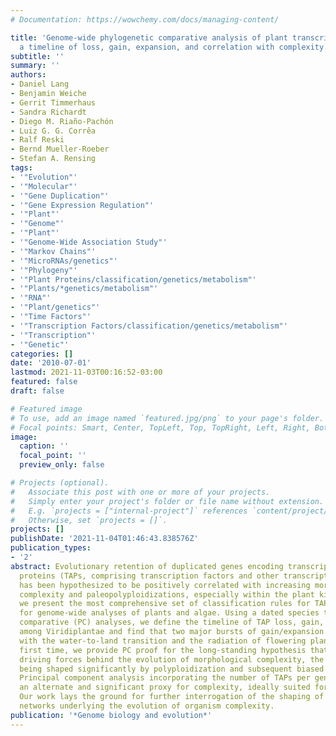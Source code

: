 ```yaml
---
# Documentation: https://wowchemy.com/docs/managing-content/

title: 'Genome-wide phylogenetic comparative analysis of plant transcriptional regulation:
  a timeline of loss, gain, expansion, and correlation with complexity.'
subtitle: ''
summary: ''
authors:
- Daniel Lang
- Benjamin Weiche
- Gerrit Timmerhaus
- Sandra Richardt
- Diego M. Riaño-Pachón
- Luiz G. G. Corrêa
- Ralf Reski
- Bernd Mueller-Roeber
- Stefan A. Rensing
tags:
- '"Evolution"'
- '"Molecular"'
- '"Gene Duplication"'
- '"Gene Expression Regulation"'
- '"Plant"'
- '"Genome"'
- '"Plant"'
- '"Genome-Wide Association Study"'
- '"Markov Chains"'
- '"MicroRNAs/genetics"'
- '"Phylogeny"'
- '"Plant Proteins/classification/genetics/metabolism"'
- '"Plants/*genetics/metabolism"'
- '"RNA"'
- '"Plant/genetics"'
- '"Time Factors"'
- '"Transcription Factors/classification/genetics/metabolism"'
- '"Transcription"'
- '"Genetic"'
categories: []
date: '2010-07-01'
lastmod: 2021-11-03T00:16:52-03:00
featured: false
draft: false

# Featured image
# To use, add an image named `featured.jpg/png` to your page's folder.
# Focal points: Smart, Center, TopLeft, Top, TopRight, Left, Right, BottomLeft, Bottom, BottomRight.
image:
  caption: ''
  focal_point: ''
  preview_only: false

# Projects (optional).
#   Associate this post with one or more of your projects.
#   Simply enter your project's folder or file name without extension.
#   E.g. `projects = ["internal-project"]` references `content/project/deep-learning/index.md`.
#   Otherwise, set `projects = []`.
projects: []
publishDate: '2021-11-04T01:46:43.838576Z'
publication_types:
- '2'
abstract: Evolutionary retention of duplicated genes encoding transcription-associated
  proteins (TAPs, comprising transcription factors and other transcriptional regulators)
  has been hypothesized to be positively correlated with increasing morphological
  complexity and paleopolyploidizations, especially within the plant kingdom. Here,
  we present the most comprehensive set of classification rules for TAPs and its application
  for genome-wide analyses of plants and algae. Using a dated species tree and phylogenetic
  comparative (PC) analyses, we define the timeline of TAP loss, gain, and expansion
  among Viridiplantae and find that two major bursts of gain/expansion occurred, coinciding
  with the water-to-land transition and the radiation of flowering plants. For the
  first time, we provide PC proof for the long-standing hypothesis that TAPs are major
  driving forces behind the evolution of morphological complexity, the latter in Plantae
  being shaped significantly by polyploidization and subsequent biased paleolog retention.
  Principal component analysis incorporating the number of TAPs per genome provides
  an alternate and significant proxy for complexity, ideally suited for PC genomics.
  Our work lays the ground for further interrogation of the shaping of gene regulatory
  networks underlying the evolution of organism complexity.
publication: '*Genome biology and evolution*'
---
```

